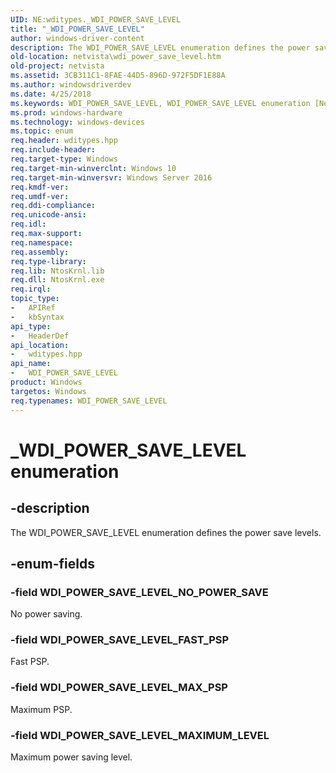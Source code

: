 ```yaml
---
UID: NE:wditypes._WDI_POWER_SAVE_LEVEL
title: "_WDI_POWER_SAVE_LEVEL"
author: windows-driver-content
description: The WDI_POWER_SAVE_LEVEL enumeration defines the power save levels.
old-location: netvista\wdi_power_save_level.htm
old-project: netvista
ms.assetid: 3CB311C1-8FAE-44D5-896D-972F5DF1E88A
ms.author: windowsdriverdev
ms.date: 4/25/2018
ms.keywords: WDI_POWER_SAVE_LEVEL, WDI_POWER_SAVE_LEVEL enumeration [Network Drivers Starting with Windows Vista], WDI_POWER_SAVE_LEVEL_FAST_PSP, WDI_POWER_SAVE_LEVEL_MAXIMUM_LEVEL, WDI_POWER_SAVE_LEVEL_MAX_PSP, WDI_POWER_SAVE_LEVEL_NO_POWER_SAVE, _WDI_POWER_SAVE_LEVEL, netvista.wdi_power_save_level, netvista.wifi_power_save_level, wditypes/WDI_POWER_SAVE_LEVEL, wditypes/WDI_POWER_SAVE_LEVEL_FAST_PSP, wditypes/WDI_POWER_SAVE_LEVEL_MAXIMUM_LEVEL, wditypes/WDI_POWER_SAVE_LEVEL_MAX_PSP, wditypes/WDI_POWER_SAVE_LEVEL_NO_POWER_SAVE
ms.prod: windows-hardware
ms.technology: windows-devices
ms.topic: enum
req.header: wditypes.hpp
req.include-header: 
req.target-type: Windows
req.target-min-winverclnt: Windows 10
req.target-min-winversvr: Windows Server 2016
req.kmdf-ver: 
req.umdf-ver: 
req.ddi-compliance: 
req.unicode-ansi: 
req.idl: 
req.max-support: 
req.namespace: 
req.assembly: 
req.type-library: 
req.lib: NtosKrnl.lib
req.dll: NtosKrnl.exe
req.irql: 
topic_type:
-	APIRef
-	kbSyntax
api_type:
-	HeaderDef
api_location:
-	wditypes.hpp
api_name:
-	WDI_POWER_SAVE_LEVEL
product: Windows
targetos: Windows
req.typenames: WDI_POWER_SAVE_LEVEL
---
```


# _WDI_POWER_SAVE_LEVEL enumeration


## -description


The WDI_POWER_SAVE_LEVEL enumeration defines the power save levels.


## -enum-fields




### -field WDI_POWER_SAVE_LEVEL_NO_POWER_SAVE

No power saving.


### -field WDI_POWER_SAVE_LEVEL_FAST_PSP

Fast PSP.


### -field WDI_POWER_SAVE_LEVEL_MAX_PSP

Maximum PSP.


### -field WDI_POWER_SAVE_LEVEL_MAXIMUM_LEVEL

Maximum power saving level.

